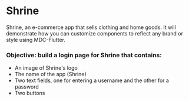 # Shrine
Shrine, an e-commerce app that sells clothing and home goods. It will demonstrate how you can customize components to reflect any brand or style using MDC-Flutter.

### Objective: build a login page for Shrine that contains:

* An image of Shrine's logo
* The name of the app (Shrine)
* Two text fields, one for entering a username and the other for a password
* Two buttons

